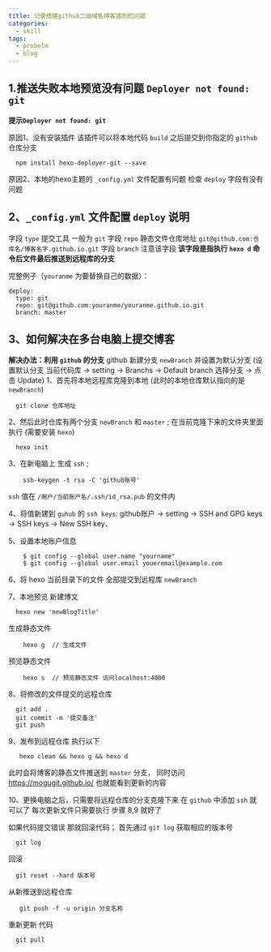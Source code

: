 ```yaml
---
title: 记录搭建github二级域名博客遇到的问题
categories:
  - skill
tags:
  - probelm
  - blog
---
```



## 1.推送失败本地预览没有问题 `Deployer not found: git`
**提示`Deployer not found: git`**

原因1、没有安装插件 该插件可以将本地代码 `build` 之后提交到你指定的 `github` 仓库分支

<!-- more -->
```
  npm install hexo-deployer-git --save
```
原因2、本地的hexo主题的 `_config.yml` 文件配置有问题
检查 `deploy` 字段有没有 问题
## 2、`_config.yml` 文件配置  `deploy` 说明

  字段 `type` 提交工具 一般为 `git`
  字段 `repo` 静态文件仓库地址 `git@github.com:仓库名/博客名字.github.io.git`
  字段 `branch` 注意该字段 **该字段是指执行 `hexo d` 命令后文件最后推送到远程库的分支**

  完整例子（`youranme` 为要替换自己的数据）：
  ```
  deploy:
    type: git
    repo: git@github.com:youranme/youranme.github.io.git
    branch: master
  ```


## 3、如何解决在多台电脑上提交博客
**解决办法：利用 `github` 的分支**
github 新建分支 `newBranch` 并设置为默认分支
  (设置默认分支 当前代码库 -> setting -> Branchs -> Default branch 选择分支 -> 点击 Update)
1、首先将本地远程库克隆到本地 (此时的本地仓库默认指向的是 `newBranch`)
```git
  git clone 仓库地址
```

2、然后此时仓库有两个分支 `newBranch` 和 `master` ;
在当前克隆下来的文件夹里面执行 (需要安装 `hexo`)
```hexo
  hexo init
```
3、在新电脑上 生成 `ssh` ;
```git
    ssh-keygen -t rsa -C 'github账号'
```
`ssh` 值在 `/用户/当前账户名/.ssh/id_rsa.pub` 的文件内

4、将值新建到 `guhub` 的 `ssh keys`:
github账户 -> setting -> SSH and GPG keys -> SSH keys -> New SSH key、

5、设置本地账户信息
```git
    $ git config --global user.name "yourname"
    $ git config --global user.email youeremail@example.com
```

6、将 hexo 当前目录下的文件 全部提交到远程库 `newBranch`

7、本地预览
新建博文
```git
  hexo new 'newBlogTitle'
```

生成静态文件
```git
    hexo g  // 生成文件
```
预览静态文件
```git
    hexo s  // 预览静态文件 访问localhost:4000
```

8、将修改的文件提交的远程仓库
```git
  git add .
  git commit -m '提交备注'
  git push
```
9、发布到远程仓库
执行以下
```git
   hexo clean && hexo g && hexo d
```
此时会将博客的静态文件推送到 `master` 分支，
同时访问 https://mogugit.github.io/ 也就能看到更新的内容

10、更换电脑之后，只需要将远程仓库的分支克隆下来 在 `github` 中添加 `ssh` 就可以了
每次更新文件只需要执行 步骤 8,9 就好了

如果代码提交错误 那就回滚代码；
首先通过 `git log` 获取相应的版本号
```
  git log
```
回滚
```
  git reset --hard 版本号
```
从新推送到远程仓库
```
   git push -f -u origin 分支名称
```
重新更新 代码
```
  git pull
```
